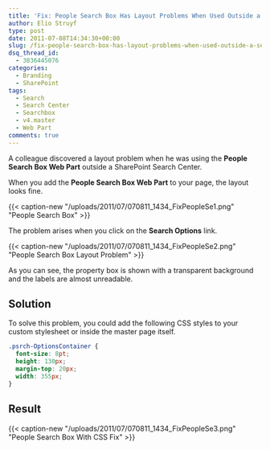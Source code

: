 ```yaml
---
title: 'Fix: People Search Box Has Layout Problems When Used Outside a Search Center'
author: Elio Struyf
type: post
date: 2011-07-08T14:34:30+00:00
slug: /fix-people-search-box-has-layout-problems-when-used-outside-a-search-center/
dsq_thread_id:
  - 3836445076
categories:
  - Branding
  - SharePoint
tags:
  - Search
  - Search Center
  - Searchbox
  - v4.master
  - Web Part
comments: true
---
```


A colleague discovered a layout problem when he was using the **People Search Box Web Part** outside a SharePoint Search Center.

When you add the **People Search Box Web Part** to your page, the layout looks fine.

{{< caption-new "/uploads/2011/07/070811_1434_FixPeopleSe1.png" "People Search Box" >}}

The problem arises when you click on the **Search Options** link.

{{< caption-new "/uploads/2011/07/070811_1434_FixPeopleSe2.png" "People Search Box Layout Problem" >}}

As you can see, the property box is shown with a transparent background and the labels are almost unreadable.

## Solution

To solve this problem, you could add the following CSS styles to your custom stylesheet or inside the master page itself.


```css
.psrch-OptionsContainer {
  font-size: 8pt;
  height: 130px;
  margin-top: 20px;
  width: 355px;
}
```


## Result

{{< caption-new "/uploads/2011/07/070811_1434_FixPeopleSe3.png" "People Search Box With CSS Fix" >}}